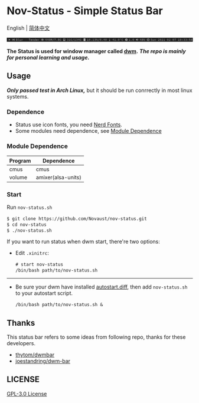 # Nov-Status - Simple Status Bar
English | [简体中文](README_CN.md)  

![screenshot](screenshot.png)

**The Status is used for window manager called [dwm](https://dwm.suckless.org/).** ***The repo is mainly for personal learning and usage.***

## Usage
___Only passed test in Arch Linux,___ but it should be run conrrectly in most linux systems.

### Dependence
+ Status use icon fonts, you need [Nerd Fonts](https://github.com/ryanoasis/nerd-fonts).
+ Some modules need dependence, see [Module Dependence](#module-dependence)

### Module Dependence

|Program|Dependence|
|---|---|
|cmus|cmus|
|volume|amixer(alsa-units)|

### Start
Run `nov-status.sh`
```
$ git clone https://github.com/Novaust/nov-status.git
$ cd nov-status
$ ./nov-status.sh
```
If you want to run status when dwm start, there're two options:

+ Edit `.xinitrc`:	
	```
	# start nov-status
	/bin/bash path/to/nov-status.sh
	```
- - -
+ Be sure your dwm have installed [autostart.diff](https://dwm.suckless.org/patches/autostart/), then add `nov-status.sh` to your autostart script.
	```
	/bin/bash path/to/nov-status.sh &
	```

## Thanks
This status bar refers to some ideas from following repo, thanks for these developers.
+ [thytom/dwmbar](https://github.com/thytom/dwmbar)
+ [joestandring/dwm-bar](https://github.com/joestandring/dwm-bar)

## LICENSE

[GPL-3.0 License](LICENSE)
